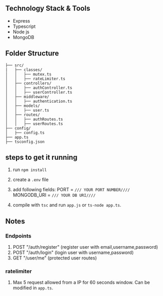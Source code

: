 ## Technology Stack & Tools

- Express
- Typescript
- Node js
- MongoDB


## Folder Structure
```root/
├── src/
|   ├── classes/
│   │   ├── mutex.ts
│   │   ├── rateLimiter.ts
│   ├── controllers/
│   │   ├── authController.ts
│   │   ├── userController.ts
│   ├── middleware/
│   │   ├── authentication.ts
│   ├── models/
│   │   ├── user.ts
│   ├── routes/
│   │   ├── authRoutes.ts
│   │   ├── userRoutes.ts
├── config/
│   ├── config.ts
├── app.ts
├── tsconfig.json
```

## steps to get it running
1. run `npm install`
2. create a `.env` file
3. add following fields:
     PORT = `/// YOUR PORT NUMBER////`    
     MONGODB_URI = `/// YOUR DB URI////`

4. compile with `tsc` and run `app.js` or `ts-node app.ts`.

## Notes
### Endpoints
1. POST "/auth/register" (register user with email,username,password)
2. POST "/auth/login" (login user with username,password)
3. GET "/user/me" (protected user routes)

### ratelimiter
1. Max 5 request allowed from a IP for 60 seconds window. Can be modified in `app.ts`.

